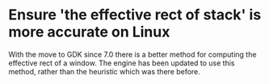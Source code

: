 # Ensure 'the effective rect of stack' is more accurate on Linux

With the move to GDK since 7.0 there is a better method for computing the effective rect of a window. The engine has been updated to use this method, rather than the heuristic which was there before.
